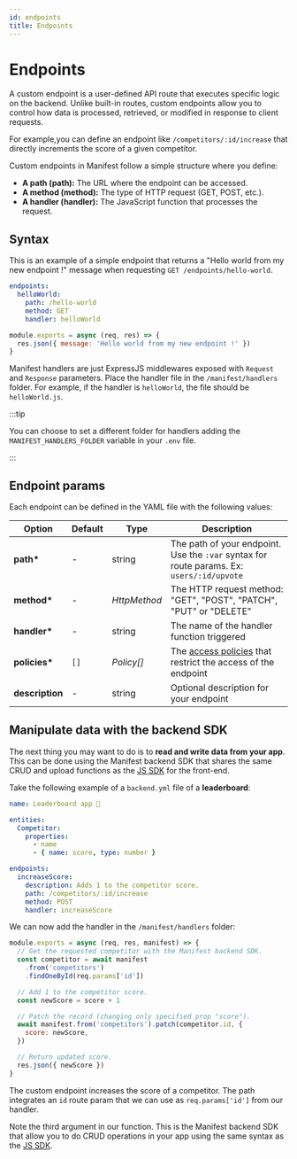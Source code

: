 ```yaml
---
id: endpoints
title: Endpoints
---
```


# Endpoints

A custom endpoint is a user-defined API route that executes specific logic on the backend. Unlike built-in routes, custom endpoints allow you to control how data is processed, retrieved, or modified in response to client requests.

For example,you can define an endpoint like `/competitors/:id/increase` that directly increments the score of a given competitor.

Custom endpoints in Manifest follow a simple structure where you define:

- **A path (path):** The URL where the endpoint can be accessed.
- **A method (method):** The type of HTTP request (GET, POST, etc.).
- **A handler (handler):** The JavaScript function that processes the request.

## Syntax

This is an example of a simple endpoint that returns a "Hello world from my new endpoint !" message when requesting `GET /endpoints/hello-world`.

```yaml title="manifest/backend.yml"
endpoints:
  helloWorld:
    path: /hello-world
    method: GET
    handler: helloWorld
```

```js title="manifest/handlers/helloWorld.js"
module.exports = async (req, res) => {
  res.json({ message: 'Hello world from my new endpoint !' })
}
```

Manifest handlers are just ExpressJS middlewares exposed with `Request` and `Response` parameters. Place the handler file in the `/manifest/handlers` folder. For example, if the handler is `helloWorld`, the file should be `helloWorld.js`.

:::tip

You can choose to set a different folder for handlers adding the `MANIFEST_HANDLERS_FOLDER` variable in your `.env` file.

:::

## Endpoint params

Each endpoint can be defined in the YAML file with the following values:

| Option          | Default | Type         | Description                                                                                   |
| --------------- | ------- | ------------ | --------------------------------------------------------------------------------------------- |
| **path\***      | -       | string       | The path of your endpoint. Use the `:var` syntax for route params. Ex: `users/:id/upvote`     |
| **method\***    | -       | _HttpMethod_ | The HTTP request method: "GET", "POST", "PATCH", "PUT" or "DELETE"                            |
| **handler\***   | -       | string       | The name of the handler function triggered                                                    |
| **policies\***  | `[]`    | _Policy[]_   | The [access policies](./policies.md#access-policies) that restrict the access of the endpoint |
| **description** | -       | string       | Optional description for your endpoint                                                        |

## Manipulate data with the backend SDK

The next thing you may want to do is to **read and write data from your app**. This can be done using the Manifest backend SDK that shares the same CRUD and upload functions as the [JS SDK](http://localhost:3000/docs/javascript-sdk) for the front-end.

Take the following example of a `backend.yml` file of a **leaderboard**:

```yaml title="manifest/backend.yml"
name: Leaderboard app 🏅

entities:
  Competitor:
    properties:
      - name
      - { name: score, type: number }

endpoints:
  increaseScore:
    description: Adds 1 to the competitor score.
    path: /competitors/:id/increase
    method: POST
    handler: increaseScore
```

We can now add the handler in the `/manifest/handlers` folder:

```js title="manifest/handlers/increaseScore.js"
module.exports = async (req, res, manifest) => {
  // Get the requested competitor with the Manifest backend SDK.
  const competitor = await manifest
    .from('competitors')
    .findOneById(req.params['id'])

  // Add 1 to the competitor score.
  const newScore = score + 1

  // Patch the record (changing only specified prop "score").
  await manifest.from('competitors').patch(competitor.id, {
    score: newScore,
  })

  // Return updated score.
  res.json({ newScore })
}
```

The custom endpoint increases the score of a competitor. The path integrates an `id` route param that we can use as `req.params['id']` from our handler.

Note the third argument in our function. This is the Manifest backend SDK that allow you to do CRUD operations in your app using the same syntax as the [JS SDK](./javascript-sdk.md#crud-operations).
